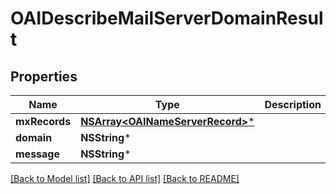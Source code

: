 # OAIDescribeMailServerDomainResult

## Properties
Name | Type | Description | Notes
------------ | ------------- | ------------- | -------------
**mxRecords** | [**NSArray&lt;OAINameServerRecord&gt;***](OAINameServerRecord) |  | 
**domain** | **NSString*** |  | 
**message** | **NSString*** |  | [optional] 

[[Back to Model list]](../README#documentation-for-models) [[Back to API list]](../README#documentation-for-api-endpoints) [[Back to README]](../README)


